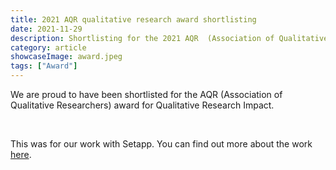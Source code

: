```yaml
---
title: 2021 AQR qualitative research award shortlisting
date: 2021-11-29
description: Shortlisting for the 2021 AQR  (Association of Qualitative Researchers) Qual Research award
category: article
showcaseImage: award.jpeg
tags: ["Award"]
---
```


We are proud to have been shortlisted for the AQR (Association of Qualitative Researchers) award for Qualitative Research Impact.

<br/>

This was for our work with Setapp.  You can find out more about the work <a href="https://www.feelingmutual.com/blog/set-app/" class="font-semibold hover:text-tomato" target="_blank">here</a>.